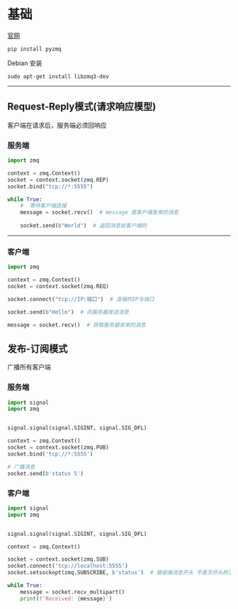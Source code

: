 # 基础

[官网](https://zeromq.org)

```shell
pip install pyzmq
```

Debian 安装

```shell
sudo apt-get install libzmq3-dev
```

---
## Request-Reply模式(请求响应模型)

客户端在请求后，服务端必须回响应

### 服务端

```python
import zmq

context = zmq.Context()
socket = context.socket(zmq.REP)
socket.bind("tcp://*:5555")

while True:
    #  等待客户端连接
    message = socket.recv()  # message 是客户端发来的消息
    
    socket.send(b"World")  # 返回消息给客户端的
```

---
### 客户端

```python
import zmq

context = zmq.Context()
socket = context.socket(zmq.REQ)

socket.connect("tcp://IP:端口")  # 连接的IP与端口

socket.send(b"Hello")  # 向服务器发送消息

message = socket.recv()  # 获取服务器发来的消息
```

## 发布-订阅模式

广播所有客户端

### 服务端

```python
import signal
import zmq


signal.signal(signal.SIGINT, signal.SIG_DFL)

context = zmq.Context()
socket = context.socket(zmq.PUB)
socket.bind('tcp://*:5555')

# 广播消息
socket.send(b'status 5')
```

### 客户端

```python
import signal
import zmq


signal.signal(signal.SIGINT, signal.SIG_DFL)

context = zmq.Context()

socket = context.socket(zmq.SUB)
socket.connect('tcp://localhost:5555')
socket.setsockopt(zmq.SUBSCRIBE, b'status')  # 接收端消息开头 不是次开头的消息不接收

while True:
    message = socket.recv_multipart()
    print(f'Received: {message}')
```



